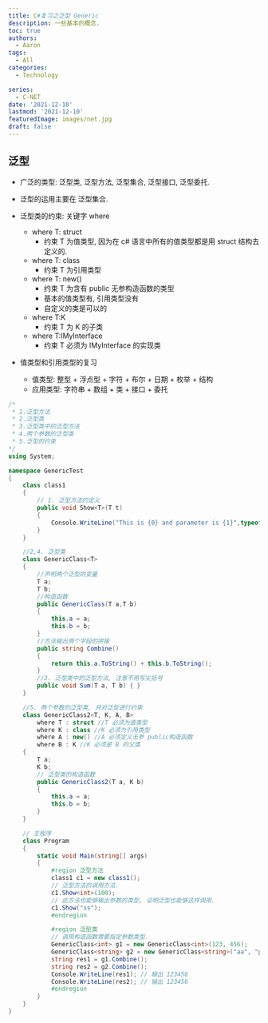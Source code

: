 ```yaml
---
title: C#复习之泛型 Generic 
description: 一些基本的概念.
toc: true
authors:
  - Aaron
tags:
  - All
categories:
  - Technology

series:
  - C-NET
date: '2021-12-10'
lastmod: '2021-12-10'
featuredImage: images/net.jpg
draft: false
---
```


## 泛型

- 广泛的类型: 泛型类, 泛型方法, 泛型集合, 泛型接口, 泛型委托.
- 泛型的运用主要在 泛型集合.

- 泛型类的约束: 关键字 where
  - where T: struct 
    - 约束 T 为值类型, 因为在 c# 语言中所有的值类型都是用 struct 结构去定义的.
  - where T: class
    - 约束 T 为引用类型
  - where T: new()
    - 约束 T 为含有 public 无参构造函数的类型
    - 基本的值类型有, 引用类型没有
    - 自定义的类是可以的
  - where T:K
    - 约束 T 为 K 的子类
  - where T:IMyInterface
    - 约束 T 必须为 IMyInterface 的实现类
- 值类型和引用类型的复习
  - 值类型: 整型 + 浮点型 + 字符 + 布尔 + 日期 + 枚举 + 结构
  - 应用类型: 字符串 + 数组 + 类 + 接口 + 委托

```c#
/*
 * 1.泛型方法
 * 2.泛型类
 * 3.泛型类中的泛型方法
 * 4.两个参数的泛型类
 * 5.泛型的约束 
*/
using System;

namespace GenericTest
{
    class class1
    {
        // 1. 泛型方法的定义
        public void Show<T>(T t)
        {
            Console.WriteLine("This is {0} and parameter is {1}",typeof(class1).Name, t.GetType().Name);
        }
    }

    //2,4. 泛型类
    class GenericClass<T>
    {
        //声明两个泛型的变量
        T a;
        T b;
        //构造函数
        public GenericClass(T a,T b)
        {
            this.a = a;
            this.b = b;
        }
        //方法输出两个字段的拼接
        public string Combine()
        {
            return this.a.ToString() + this.b.ToString();
        }
        //3. 泛型类中的泛型方法, 注意不用写尖括号
        public void Sum(T a, T b) { }
    }

    //5. 两个参数的泛型类, 并对泛型进行约束
    class GenericClass2<T, K, A, B>
        where T : struct //T 必须为值类型
        where K : class //K 必须为引用类型
        where A : new() //A 必须定义无参 public构造函数
        where B : K //K 必须是 B 的父类
    {     
        T a;
        K b;
        // 泛型类的构造函数
        public GenericClass2(T a, K b)
        {
            this.a = a;
            this.b = b;
        }
    }

    // 主程序
    class Program
    {
        static void Main(string[] args)
        {
            #region 泛型方法
            class1 c1 = new class1();
            // 泛型方法的调用方法.
            c1.Show<int>(100);
            // 此方法也能够输出参数的类型, 证明泛型也能够这样调用.
            c1.Show("ss");
            #endregion

            #region 泛型类
            // 调用构造函数需要指定参数类型.
            GenericClass<int> g1 = new GenericClass<int>(123, 456);
            GenericClass<string> g2 = new GenericClass<string>("aa", "ple");
            string res1 = g1.Combine();
            string res2 = g2.Combine();
            Console.WriteLine(res1); // 输出 123456
            Console.WriteLine(res2); // 输出 123456
            #endregion
        }
    }
}

```



